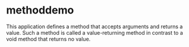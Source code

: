 # methoddemo
This application defines a method that accepts   arguments and returns a value. Such a method is called a value-returning method in contrast to a void method that returns no value.
